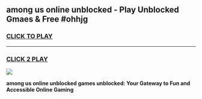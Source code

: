 
## among us online unblocked - Play Unblocked Gmaes & Free #ohhjg
<h3>
<a href="https://news.freeplayer.one?title=among_us_online_unblocked&ref=24F">CLICK TO PLAY</a></h3>
<hr>

<h3>
<a href="https://news.freeplayer.one?title=among_us_online_unblocked&ref=24F">CLICK 2 PLAY</a>
  
</h3>

<a href="https://news.freeplayer.one?title=among_us_online_unblocked&ref=24F/"><img src="https://clearcache.store/games.png"></a>


**among us online unblocked games unblocked: Your Gateway to Fun and Accessible Online Gaming**

